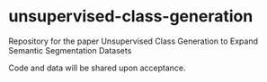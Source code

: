 # unsupervised-class-generation
Repository for the paper Unsupervised Class Generation to Expand Semantic Segmentation Datasets

Code and data will be shared upon acceptance.
